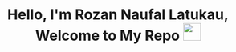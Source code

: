 <h1 align="center"> Hello, I'm Rozan Naufal Latukau, Welcome to My Repo </b>
<img src="https://media.giphy.com/media/hvRJCLFzcasrR4ia7z/giphy.gif" width="35"></h1>

